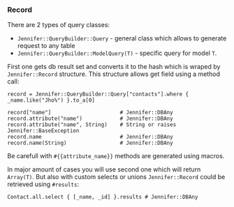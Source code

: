 ### Record

There are 2 types of query classes:
- `Jennifer::QueryBuilder::Query` - general class which allows to generate request to any table
- `Jennifer::QueryBuilder::ModelQuery(T)` - specific query for model `T`.

First one gets db result set and converts it to the hash which is wraped by `Jennifer::Record` structure. This structure allows get field using a method call:

```crystal
record = Jennifer::QueryBuilder::Query["contacts"].where { _name.like("Jho%") }.to_a[0]

record["name"] 						# Jennifer::DBAny
record.attribute("name") 		 	# Jennifer::DBAny
record.attribute("name", String) 	# String or raises Jennifer::BaseException
record.name 					 	# Jennifer::DBAny
record.name(String) 				# Jennifer::DBAny
```

Be carefull with `#{{attribute_name}}` methods are generated using macros. 

In major amount of cases you will use second one which will return `Array(T)`. But also with custom selects or unions `Jennifer::Record` could be retrieved using `#results`:

```crystal
Contact.all.select { [_name, _id] }.results # Jennifer::DBAny
```